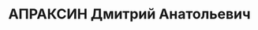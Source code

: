 ---
title: АПРАКСИН Дмитрий Анатольевич
description: Род. в 1905, Омск, пом.нач.Новосибирского аэропорта Зап-Сиб. упр.ГВФ
  (-17.08.1937). Арестован 17.08.1937. Приговорен ВК ВС СССР 31.10.1937 к ВМН
---